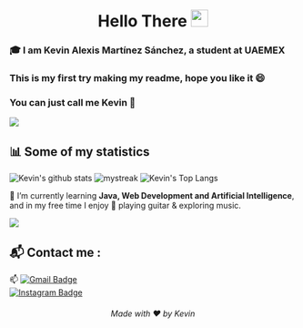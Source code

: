 <h1 align="center">Hello There <img src="https://github.com/souvikguria98/souvikguria98/blob/master/Hi.gif" width="30"> </h1>

### :mortar_board: I am **Kevin Alexis Martínez Sánchez**, a student at **UAEMEX**

### This is my first try making my readme, hope you like it 😄
### You can just call me Kevin 🚀

<a href="https://www.youtube.com/watch?v=dQw4w9WgXcQ"><img src="https://user-images.githubusercontent.com/73097560/115834477-dbab4500-a447-11eb-908a-139a6edaec5c.gif"></a>

## 📊 Some of my statistics
![Kevin's github stats](https://github-readme-stats.vercel.app/api?username=KevinMartinez&show_icons=true&theme=tokyonight)
<img src="https://github-readme-streak-stats.herokuapp.com/?user=KevinMartinez&theme=tokyonight" alt="mystreak"/>
![Kevin's Top Langs](https://github-readme-stats.vercel.app/api/top-langs/?username=KevinMartinez&theme=tokyonight&layout=compact)

🌱 I’m currently learning **Java, Web Development and Artificial Intelligence**,  
and in my free time I enjoy 🎸 playing guitar & exploring music.  

<a href="https://www.youtube.com/watch?v=dQw4w9WgXcQ"><img src="https://user-images.githubusercontent.com/73097560/115834477-dbab4500-a447-11eb-908a-139a6edaec5c.gif"></a>

## 📬 Contact me : 
📫 [![Gmail Badge](https://img.shields.io/badge/-kevinmartinez@gmail.com-blue?style=flat-roundedrectangle&logo=Gmail&logoColor=white&link=mailto:kevinmartinez@gmail.com)](mailto:kevinmartinez@gmail.com)  
[![Instagram Badge](https://img.shields.io/badge/-kevin_mtz-E4405F?style=flat-roundedrectangle&logo=instagram&logoColor=white&link=https://www.instagram.com/kevin_mtz/)](https://www.instagram.com/kevin_mtz/)  
<h6 align="center">Made with ❤️ by Kevin</h6>

